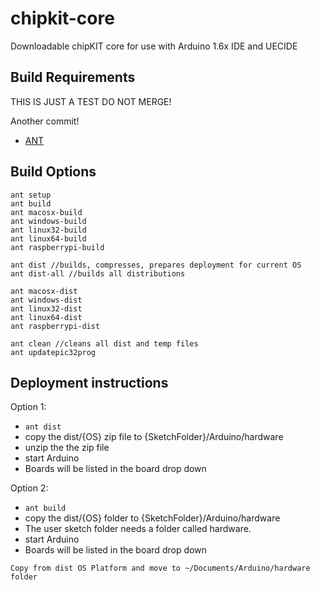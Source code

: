 # chipkit-core
Downloadable chipKIT core for use with Arduino 1.6x IDE and UECIDE
## Build Requirements

THIS IS JUST A TEST DO NOT MERGE!

Another commit!
* [ANT](http://ant.apache.org/)

## Build Options

```
ant setup
ant build
ant macosx-build
ant windows-build
ant linux32-build
ant linux64-build
ant raspberrypi-build

ant dist //builds, compresses, prepares deployment for current OS
ant dist-all //builds all distributions

ant macosx-dist
ant windows-dist
ant linux32-dist
ant linux64-dist
ant raspberrypi-dist

ant clean //cleans all dist and temp files
ant updatepic32prog
```

## Deployment instructions

Option 1:
* `ant dist`
* copy the dist/{OS} zip file to {SketchFolder}/Arduino/hardware
* unzip the the zip file
* start Arduino
* Boards will be listed in the board drop down

Option 2:
* `ant build`
* copy the dist/{OS} folder  to {SketchFolder}/Arduino/hardware
* The user sketch folder needs a folder called hardware.
* start Arduino
* Boards will be listed in the board drop down

```
Copy from dist OS Platform and move to ~/Documents/Arduino/hardware folder
```
